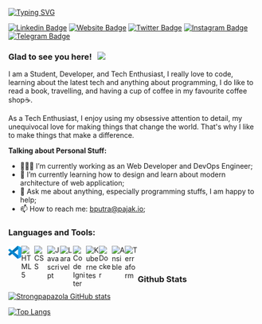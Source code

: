 [![Typing SVG](https://readme-typing-svg.herokuapp.com/?lines=Hello+There!;My+Name+is+Bputra+👋)](https://git.io/typing-svg)

[![Linkedin Badge](https://img.shields.io/badge/-LinkedIn-0e76a8?style=flat-square&logo=Linkedin&logoColor=white)](https://www.linkedin.com/in/muhammad-bintang-cahya-putra/)
[![Website Badge](https://img.shields.io/badge/Website-3b5998?style=flat-square&logo=google-chrome&logoColor=white)](https://strongpapazola.github.io)
[![Twitter Badge](https://img.shields.io/badge/-Twitter-00acee?style=flat-square&logo=Twitter&logoColor=white)](https://twitter.com/strongpapazola)
[![Instagram Badge](https://img.shields.io/badge/-Instagram-e4405f?style=flat-square&logo=Instagram&logoColor=white)](https://instagram.com/strongpapazola/)
[![Telegram Badge](https://img.shields.io/badge/-Telegram-0088cc?style=flat-square&logo=Telegram&logoColor=white)](https://t.me/strongpapazola)

### Glad to see you here! &nbsp; ![](https://visitor-badge.glitch.me/badge?page_id=bputrapajakio.bputrapajakio)

I am a Student, Developer, and Tech Enthusiast, I really love to code, learning about the latest tech and anything about programming, I do like to read a book, travelling, and having a cup of coffee in my favourite coffee shop☕️.

As a Tech Enthusiast, I enjoy using my obsessive attention to detail, my unequivocal love for making things that change the world. That's why I like to make things that make a difference.

**Talking about Personal Stuff:**

- 👨🏻‍💻 I’m currently working as an Web Developer and DevOps Engineer;
- 🚀 I’m currently learning how to design and learn about modern architecture of web application;
- 💬 Ask me about anything, especially programming stuffs, I am happy to help;
- 📫 How to reach me: [bputra@pajak.io](mailto:bputra@pajak.io);

### Languages and Tools:
<img align="left" alt="Visual Studio Code" width="26px" src="https://raw.githubusercontent.com/github/explore/80688e429a7d4ef2fca1e82350fe8e3517d3494d/topics/visual-studio-code/visual-studio-code.png" /> 
<img align="left" alt="HTML 5" width="26px" src="https://upload.wikimedia.org/wikipedia/commons/thumb/6/61/HTML5_logo_and_wordmark.svg/512px-HTML5_logo_and_wordmark.svg.png" > 
<img align="left" alt="CSS" width="26px" src="https://cdn.pixabay.com/photo/2017/08/05/11/16/logo-2582747_1280.png" />
<img align="left" alt="Javascript" width="26px" src="https://upload.wikimedia.org/wikipedia/commons/thumb/9/99/Unofficial_JavaScript_logo_2.svg/2048px-Unofficial_JavaScript_logo_2.svg.png" /> 
<img align="left" alt="Laravel" width="26px" src="https://uploads.sitepoint.com/wp-content/uploads/2015/02/1423519219laravel-l-slant.png" /> 
<img align="left" alt="Code Igniter" width="26px" src="https://static.cdnlogo.com/logos/c/31/codeigniter.svg" /> 
<img align="left" alt="Kubernetes" width="26px" src="https://upload.wikimedia.org/wikipedia/commons/thumb/3/39/Kubernetes_logo_without_workmark.svg/2109px-Kubernetes_logo_without_workmark.svg.png" /> 
<img align="left" alt="Docker" width="26px" src="https://www.docker.com/wp-content/uploads/2022/03/vertical-logo-monochromatic.png" /> 
<img align="left" alt="Ansible" width="26px" src="https://upload.wikimedia.org/wikipedia/commons/thumb/2/24/Ansible_logo.svg/1200px-Ansible_logo.svg.png" /> 
<img align="left" alt="Terraform" width="26px" src="https://forum.huawei.com/enterprise/en/data/attachment/forum/202204/21/120858nak5g1epkzwq5gcs.png" /> <br><br>



### Github Stats
[![Strongpapazola GitHub stats](https://github-readme-stats.vercel.app/api?username=bputrapajakio)](https://github.com/anuraghazra/github-readme-stats)

[![Top Langs](https://github-readme-stats.vercel.app/api/top-langs/?username=bputrapajakio&layout=compact)](https://github.com/anuraghazra/github-readme-stats)
